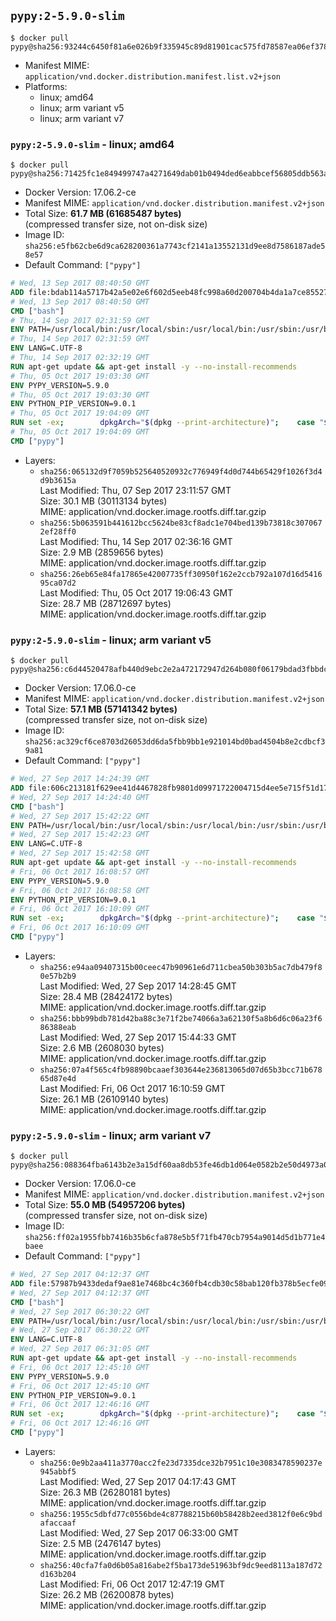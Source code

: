 ## `pypy:2-5.9.0-slim`

```console
$ docker pull pypy@sha256:93244c6450f81a6e026b9f335945c89d81901cac575fd78587ea06ef378d88fa
```

-	Manifest MIME: `application/vnd.docker.distribution.manifest.list.v2+json`
-	Platforms:
	-	linux; amd64
	-	linux; arm variant v5
	-	linux; arm variant v7

### `pypy:2-5.9.0-slim` - linux; amd64

```console
$ docker pull pypy@sha256:71425fc1e849499747a4271649dab01b0494ded6eabbcef56805ddb563a7c13f
```

-	Docker Version: 17.06.2-ce
-	Manifest MIME: `application/vnd.docker.distribution.manifest.v2+json`
-	Total Size: **61.7 MB (61685487 bytes)**  
	(compressed transfer size, not on-disk size)
-	Image ID: `sha256:e5fb62cbe6d9ca628200361a7743cf2141a13552131d9ee8d7586187ade58e57`
-	Default Command: `["pypy"]`

```dockerfile
# Wed, 13 Sep 2017 08:40:50 GMT
ADD file:bdab114a5717b42a5e02e6f602d5eeb48fc998a60d200704b4da1a7ce8552775 in / 
# Wed, 13 Sep 2017 08:40:50 GMT
CMD ["bash"]
# Thu, 14 Sep 2017 02:31:59 GMT
ENV PATH=/usr/local/bin:/usr/local/sbin:/usr/local/bin:/usr/sbin:/usr/bin:/sbin:/bin
# Thu, 14 Sep 2017 02:31:59 GMT
ENV LANG=C.UTF-8
# Thu, 14 Sep 2017 02:32:19 GMT
RUN apt-get update && apt-get install -y --no-install-recommends 		ca-certificates 		libexpat1 		libffi6 		libgdbm3 		libsqlite3-0 	&& rm -rf /var/lib/apt/lists/*
# Thu, 05 Oct 2017 19:03:30 GMT
ENV PYPY_VERSION=5.9.0
# Thu, 05 Oct 2017 19:03:30 GMT
ENV PYTHON_PIP_VERSION=9.0.1
# Thu, 05 Oct 2017 19:04:09 GMT
RUN set -ex; 		dpkgArch="$(dpkg --print-architecture)"; 	case "${dpkgArch##*-}" in 		amd64) pypyArch='linux64'; sha256='790febd4f09e22d6e2f81154efc7dc4b2feec72712aaf4f82aa91b550abb4b48' ;; 		armel) pypyArch='linux-armel'; sha256='ac0676d91dfb388c799ec5c2845f42018a666423376f52f3ae13d61fd2e6f87d' ;; 		armhf) pypyArch='linux-armhf-raring'; sha256='2597b7b21acdef4f2b81074a594157c9450363c74a17f005548c6b102f93cff4' ;; 		i386) pypyArch='linux32'; sha256='a2431a9e4ef879da1a2b56b111013b4a6efb87d4173a37bf650de47834ac5fe4' ;; 		*) echo >&2 "error: current architecture ($dpkgArch) does not have a corresponding PyPy $PYPY_VERSION binary release"; exit 1 ;; 	esac; 		fetchDeps=' 		bzip2 		wget 	'; 	apt-get update && apt-get install -y $fetchDeps --no-install-recommends && rm -rf /var/lib/apt/lists/*; 		wget -O pypy.tar.bz2 "https://bitbucket.org/pypy/pypy/downloads/pypy2-v${PYPY_VERSION}-${pypyArch}.tar.bz2"; 	echo "$sha256 *pypy.tar.bz2" | sha256sum -c; 	tar -xjC /usr/local --strip-components=1 -f pypy.tar.bz2; 	rm pypy.tar.bz2; 		pypy --version; 		wget -O get-pip.py 'https://bootstrap.pypa.io/get-pip.py'; 		pypy get-pip.py 		--disable-pip-version-check 		--no-cache-dir 		"pip==$PYTHON_PIP_VERSION" 	; 	pip --version; 		rm -f get-pip.py; 		apt-get purge -y --auto-remove $fetchDeps
# Thu, 05 Oct 2017 19:04:09 GMT
CMD ["pypy"]
```

-	Layers:
	-	`sha256:065132d9f7059b525640520932c776949f4d0d744b65429f1026f3d4d9b3615a`  
		Last Modified: Thu, 07 Sep 2017 23:11:57 GMT  
		Size: 30.1 MB (30113134 bytes)  
		MIME: application/vnd.docker.image.rootfs.diff.tar.gzip
	-	`sha256:5b063591b441612bcc5624be83cf8adc1e704bed139b73818c3070672ef28ff0`  
		Last Modified: Thu, 14 Sep 2017 02:36:16 GMT  
		Size: 2.9 MB (2859656 bytes)  
		MIME: application/vnd.docker.image.rootfs.diff.tar.gzip
	-	`sha256:26eb65e84fa17865e42007735ff30950f162e2ccb792a107d16d541695ca07d2`  
		Last Modified: Thu, 05 Oct 2017 19:06:43 GMT  
		Size: 28.7 MB (28712697 bytes)  
		MIME: application/vnd.docker.image.rootfs.diff.tar.gzip

### `pypy:2-5.9.0-slim` - linux; arm variant v5

```console
$ docker pull pypy@sha256:c6d44520478afb440d9ebc2e2a472172947d264b080f06179bdad3fbbdc5a40f
```

-	Docker Version: 17.06.0-ce
-	Manifest MIME: `application/vnd.docker.distribution.manifest.v2+json`
-	Total Size: **57.1 MB (57141342 bytes)**  
	(compressed transfer size, not on-disk size)
-	Image ID: `sha256:ac329cf6ce8703d26053dd6da5fbb9bb1e921014bd0bad4504b8e2cdbcf39a81`
-	Default Command: `["pypy"]`

```dockerfile
# Wed, 27 Sep 2017 14:24:39 GMT
ADD file:606c213181f629ee41d4467828fb9801d09971722004715d4ee5e715f51d1704 in / 
# Wed, 27 Sep 2017 14:24:40 GMT
CMD ["bash"]
# Wed, 27 Sep 2017 15:42:22 GMT
ENV PATH=/usr/local/bin:/usr/local/sbin:/usr/local/bin:/usr/sbin:/usr/bin:/sbin:/bin
# Wed, 27 Sep 2017 15:42:23 GMT
ENV LANG=C.UTF-8
# Wed, 27 Sep 2017 15:42:58 GMT
RUN apt-get update && apt-get install -y --no-install-recommends 		ca-certificates 		libexpat1 		libffi6 		libgdbm3 		libsqlite3-0 	&& rm -rf /var/lib/apt/lists/*
# Fri, 06 Oct 2017 16:08:57 GMT
ENV PYPY_VERSION=5.9.0
# Fri, 06 Oct 2017 16:08:58 GMT
ENV PYTHON_PIP_VERSION=9.0.1
# Fri, 06 Oct 2017 16:10:09 GMT
RUN set -ex; 		dpkgArch="$(dpkg --print-architecture)"; 	case "${dpkgArch##*-}" in 		amd64) pypyArch='linux64'; sha256='790febd4f09e22d6e2f81154efc7dc4b2feec72712aaf4f82aa91b550abb4b48' ;; 		armel) pypyArch='linux-armel'; sha256='ac0676d91dfb388c799ec5c2845f42018a666423376f52f3ae13d61fd2e6f87d' ;; 		armhf) pypyArch='linux-armhf-raring'; sha256='2597b7b21acdef4f2b81074a594157c9450363c74a17f005548c6b102f93cff4' ;; 		i386) pypyArch='linux32'; sha256='a2431a9e4ef879da1a2b56b111013b4a6efb87d4173a37bf650de47834ac5fe4' ;; 		*) echo >&2 "error: current architecture ($dpkgArch) does not have a corresponding PyPy $PYPY_VERSION binary release"; exit 1 ;; 	esac; 		fetchDeps=' 		bzip2 		wget 	'; 	apt-get update && apt-get install -y $fetchDeps --no-install-recommends && rm -rf /var/lib/apt/lists/*; 		wget -O pypy.tar.bz2 "https://bitbucket.org/pypy/pypy/downloads/pypy2-v${PYPY_VERSION}-${pypyArch}.tar.bz2"; 	echo "$sha256 *pypy.tar.bz2" | sha256sum -c; 	tar -xjC /usr/local --strip-components=1 -f pypy.tar.bz2; 	rm pypy.tar.bz2; 		pypy --version; 		wget -O get-pip.py 'https://bootstrap.pypa.io/get-pip.py'; 		pypy get-pip.py 		--disable-pip-version-check 		--no-cache-dir 		"pip==$PYTHON_PIP_VERSION" 	; 	pip --version; 		rm -f get-pip.py; 		apt-get purge -y --auto-remove $fetchDeps
# Fri, 06 Oct 2017 16:10:09 GMT
CMD ["pypy"]
```

-	Layers:
	-	`sha256:e94aa09407315b00ceec47b90961e6d711cbea50b303b5ac7db479f80e57b2b9`  
		Last Modified: Wed, 27 Sep 2017 14:28:45 GMT  
		Size: 28.4 MB (28424172 bytes)  
		MIME: application/vnd.docker.image.rootfs.diff.tar.gzip
	-	`sha256:bbb99bdb781d42ba88c3e71f2be74066a3a62130f5a8b6d6c06a23f686388eab`  
		Last Modified: Wed, 27 Sep 2017 15:44:33 GMT  
		Size: 2.6 MB (2608030 bytes)  
		MIME: application/vnd.docker.image.rootfs.diff.tar.gzip
	-	`sha256:07a4f565c4fb98890bcaaef303644e236813065d07d65b3bcc71b67865d87e4d`  
		Last Modified: Fri, 06 Oct 2017 16:10:59 GMT  
		Size: 26.1 MB (26109140 bytes)  
		MIME: application/vnd.docker.image.rootfs.diff.tar.gzip

### `pypy:2-5.9.0-slim` - linux; arm variant v7

```console
$ docker pull pypy@sha256:088364fba6143b2e3a15df60aa8db53fe46db1d064e0582b2e50d4973a08786a
```

-	Docker Version: 17.06.0-ce
-	Manifest MIME: `application/vnd.docker.distribution.manifest.v2+json`
-	Total Size: **55.0 MB (54957206 bytes)**  
	(compressed transfer size, not on-disk size)
-	Image ID: `sha256:ff02a1955fbb7416b35b6cfa878e5b5f71fb470cb7954a9014d5d1b771e4baee`
-	Default Command: `["pypy"]`

```dockerfile
# Wed, 27 Sep 2017 04:12:37 GMT
ADD file:57987b9433dedaf9ae81e7468bc4c360fb4cdb30c58bab120fb378b5ecfe0956 in / 
# Wed, 27 Sep 2017 04:12:37 GMT
CMD ["bash"]
# Wed, 27 Sep 2017 06:30:22 GMT
ENV PATH=/usr/local/bin:/usr/local/sbin:/usr/local/bin:/usr/sbin:/usr/bin:/sbin:/bin
# Wed, 27 Sep 2017 06:30:22 GMT
ENV LANG=C.UTF-8
# Wed, 27 Sep 2017 06:31:05 GMT
RUN apt-get update && apt-get install -y --no-install-recommends 		ca-certificates 		libexpat1 		libffi6 		libgdbm3 		libsqlite3-0 	&& rm -rf /var/lib/apt/lists/*
# Fri, 06 Oct 2017 12:45:10 GMT
ENV PYPY_VERSION=5.9.0
# Fri, 06 Oct 2017 12:45:10 GMT
ENV PYTHON_PIP_VERSION=9.0.1
# Fri, 06 Oct 2017 12:46:16 GMT
RUN set -ex; 		dpkgArch="$(dpkg --print-architecture)"; 	case "${dpkgArch##*-}" in 		amd64) pypyArch='linux64'; sha256='790febd4f09e22d6e2f81154efc7dc4b2feec72712aaf4f82aa91b550abb4b48' ;; 		armel) pypyArch='linux-armel'; sha256='ac0676d91dfb388c799ec5c2845f42018a666423376f52f3ae13d61fd2e6f87d' ;; 		armhf) pypyArch='linux-armhf-raring'; sha256='2597b7b21acdef4f2b81074a594157c9450363c74a17f005548c6b102f93cff4' ;; 		i386) pypyArch='linux32'; sha256='a2431a9e4ef879da1a2b56b111013b4a6efb87d4173a37bf650de47834ac5fe4' ;; 		*) echo >&2 "error: current architecture ($dpkgArch) does not have a corresponding PyPy $PYPY_VERSION binary release"; exit 1 ;; 	esac; 		fetchDeps=' 		bzip2 		wget 	'; 	apt-get update && apt-get install -y $fetchDeps --no-install-recommends && rm -rf /var/lib/apt/lists/*; 		wget -O pypy.tar.bz2 "https://bitbucket.org/pypy/pypy/downloads/pypy2-v${PYPY_VERSION}-${pypyArch}.tar.bz2"; 	echo "$sha256 *pypy.tar.bz2" | sha256sum -c; 	tar -xjC /usr/local --strip-components=1 -f pypy.tar.bz2; 	rm pypy.tar.bz2; 		pypy --version; 		wget -O get-pip.py 'https://bootstrap.pypa.io/get-pip.py'; 		pypy get-pip.py 		--disable-pip-version-check 		--no-cache-dir 		"pip==$PYTHON_PIP_VERSION" 	; 	pip --version; 		rm -f get-pip.py; 		apt-get purge -y --auto-remove $fetchDeps
# Fri, 06 Oct 2017 12:46:16 GMT
CMD ["pypy"]
```

-	Layers:
	-	`sha256:0e9b2aa411a3770acc2fe23d7335dce32b7951c10e3083478590237e945abbf5`  
		Last Modified: Wed, 27 Sep 2017 04:17:43 GMT  
		Size: 26.3 MB (26280181 bytes)  
		MIME: application/vnd.docker.image.rootfs.diff.tar.gzip
	-	`sha256:1955c5dbfd77c0556bde4c87788215b60b58428b2eed3812f0e6c9bdafaccaaf`  
		Last Modified: Wed, 27 Sep 2017 06:33:00 GMT  
		Size: 2.5 MB (2476147 bytes)  
		MIME: application/vnd.docker.image.rootfs.diff.tar.gzip
	-	`sha256:40cfa7fa0d6b05a816abe2f5ba173de51963bf9dc9eed8113a187d72d163b204`  
		Last Modified: Fri, 06 Oct 2017 12:47:19 GMT  
		Size: 26.2 MB (26200878 bytes)  
		MIME: application/vnd.docker.image.rootfs.diff.tar.gzip
